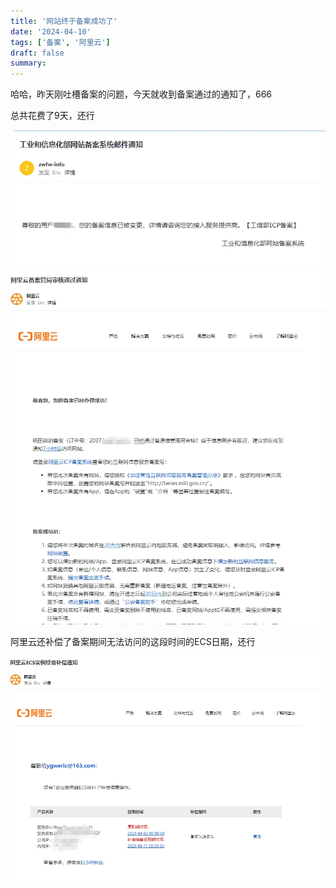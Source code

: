 ```yaml
---
title: '网站终于备案成功了'
date: '2024-04-10'
tags: ['备案', '阿里云']
draft: false
summary:
---
```


哈哈，昨天刚吐槽备案的问题，今天就收到备案通过的通知了，666

总共花费了9天，还行

![3](./3.png)
![4](./4.png)

阿里云还补偿了备案期间无法访问的这段时间的ECS日期，还行

![5](./5.png)
